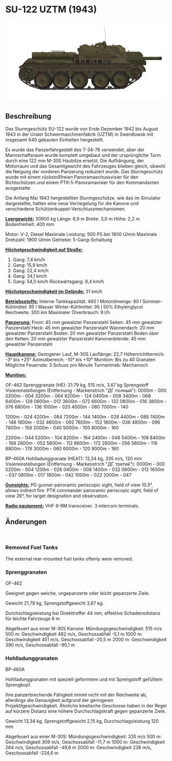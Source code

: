 ﻿# SU-122 UZTM (1943)

![_su122](../images/_su122.png)

## Beschreibung

Das Sturmgeschütz SU-122 wurde von Ende Dezember 1942 bis August 1943 in der Uraler Schwermaschinenfabrik (UZTM) in Swerdlowsk mit insgesamt 640 gebauten Einheiten hergestellt.

Es wurde das Panzerfahrgestell des Т-34-76 verwendet, aber der Mannschaftsraum wurde komplett umgebaut und der ursprüngliche Turm durch eine 122 mm M-30S Haubitze ersetzt. Die Aufhängung, der Motorraum und das Gesamtgewicht des Fahrzeuges blieben gleich, obwohl die Neigung der vorderen Panzerung reduziert wurde. Das Sturmgeschütz wurde mit einem rückstoßfreien Panoramaschussvisier für den Richtschützen und einem PTK-5-Panoramavisier für den Kommandanten ausgestatte

Die Anfang Mai 1943 hergestellten Sturmgeschütze, wie das im Simulator dargestellte, hatten eine neue Verriegelung für die Kanone und verschiedene Schützenkuppel-Verschlussmechanismen.

<b><u>Leergewicht:</u></b> 30900 kg
Länge: 6,9 m
Breite: 3,0 m
Höhe: 2,2 m
Bodenfreiheit: 400 mm

Motor: V-2, Diesel
Maximale Leistung: 500 PS bei 1800 U/min
Maximale Drehzahl: 1900 U/min
Getriebe: 5-Gang-Schaltung

<b><u>Höchstgeschwindigkeit auf Straße:</u></b>
1. Gang: 7,4 km/h
2. Gang: 15,9 km/h
3. Gang: 22,4 km/h
4. Gang: 34,1 km/h
5. Gang: 54,0 km/h
Rückwärtsgang: 8,4 km/h

<b><u>Höchstgeschwindigkeit im Gelände:</u></b> 31 km/h

<b><u>Betriebsstoffe:</u></b>
Interne Tankkapazität: 460 l
Motorölmenge: 80 l
Sommer-Kühlmittel: 95 l Wasser
Winter-Kühlmittel: 95 l 50% Ethylenglycol
Reichweite: 300 km
Maximaler Ölverbrauch: 9 l/h

<b><u>Panzerung:</u></b>
Front: 45 mm gewalzter Panzerstahl
Seiten: 45 mm gewalzter Panzerstahl
Heck: 45 mm gewalzter Panzerstahl
Wannendach: 20 mm gewalzter Panzerstahl
Boden: 20 mm gewalzter Panzerstahl
Boden über den Ketten: 20 mm gewalzter Panzerstahl
Kanonenblende: 45 mm gewalzter Panzerstahl

<b><u>Hauptkanone:</u></b> Gezogener Lauf, M-30S
Lauflänge: 22,7
Höhenrichtbereich: -3° bis +25°
Azimutbereich: -10° bis +10°
Munition: Bis zu 40 Granaten
Mögliche Feuerrate: 3 Schuss pro Minute
Turmantrieb: Mechanisch

<b><u>Munition:</u></b> 

OF-462 Sprenggranate (HE): 21.79 kg, 515 m/s, 3.67 kg Sprengstoff
Visiereinstellungen
(Entfernung - Markenstrich "ДГ полный"):
0000m - 000
0200m - 004    3200m - 064    6200m - 124
0400m - 008    3400m - 068    6400m - 128
0600m - 012    3600m - 072    6600m - 132
0800m - 016    3800m - 076    6800m - 136
1000m - 020    4000m - 080    7000m - 140

1200m - 024    4200m - 084    7200m - 144
1400m - 028    4400m - 088    7400m - 148
1600m - 032    4600m - 092    7600m - 152
1800m - 036    4800m - 096    7800m - 156
2000m - 040    5000m - 100    8000m - 160

2200m - 044    5200m - 104    8200m - 164
2400m - 048    5400m - 108    8400m - 168
2600m - 052    5600m - 112    8600m - 172
2800m - 056    5800m - 116    8800m - 176
3000m - 060    6000m - 120    9000m - 180

BP-460A Hohlladunggranate (HEAT): 13,34 kg, 335 m/s, 120 mm
Visiereinstellungen
(Entfernung - Markenstrich "ДГ третий"):
0000m - 000
0200m - 004    1200m - 026
0400m - 008    1400m - 032
0600m - 012    1600m - 037
0800m - 017    1800m - 042
1000m - 022    2000m - 047

<b><u>Gunsights:</u></b>
PG gunner panoramic periscopic sight, field of view 10.5°, allows indirect fire.
PTK commander panoramic periscopic sight, field of view 26°, for target designation and observation.

<b><u>Radio equipment:</u></b>
VHF 9-RM transceiver.
3 intercom terminals.


## Änderungen
﻿

### Removed Fuel Tanks

The external rear-mounted fuel tanks oftenly were removed.﻿

### Sprenggranaten

OF-462

Geeignet gegen weiche, ungepanzerte oder leicht gepanzerte Ziele.

Gewicht 21,79 kg, Sprengstoffgewicht 3,67 kg.

Durchschlagsleistung bei Direkttreffer 44 mm, effektive Schadensdistanz für leichte Fahrzeuge 6 m

Abgefeuert aus einer M-30S Kanone:
Mündungsgeschwindigkeit: 515 m/s
500 m: Geschwindigkeit 482 m/s, Geschossabfall -5,1 m
1000 m: Geschwindigkeit 451 m/s, Geschossabfall -20,5 m
2000 m: Geschwindigkeit 390 m/s, Geschossabfall -90,1 m﻿

### Hohlladunggranaten

BP-460A

Hohlladunggranaten mit speziell geformtem und mit Sprengstoff gefülltem Sprengkopf.

Ihre panzerbrechende Fähigkeit nimmt nicht mit der Reichweite ab, allerdings die Genauigkeit aufgrund der geringeren Projektilgeschwindigkeit. Ähnliche kinetische Geschosse haben in der Regel auf kürzere Distanz eine höhere Durchschlagskraft gegen gepanzerte Ziele.

Gewicht 13,34 kg, Sprengstoffgewicht 2,15 kg, Durchschlagsleistung 120 mm

Abgefeuert aus einer M-30S:
Mündungsgeschwindigkeit: 335 m/s
500 m: Geschwindigkeit 309 m/s, Geschossabfall -11,7 m
1000 m: Geschwindigkeit 284 m/s, Geschossabfall -49,6 m
2000 m: Geschwindigkeit 238 m/s, Geschossabfall -224,6 m
